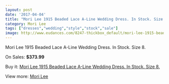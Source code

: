 ```yaml
---
layout: post
date: '2017-04-04'
title: "Mori Lee 1915 Beaded Lace A-Line Wedding Dress. In Stock. Size 8."
category: Mori Lee
tags: ["dresses","wedding","style","stock","sale"]
image: http://www.eudances.com/8247-thickbox_default/mori-lee-1915-beaded-lace-a-line-wedding-dress-in-stock-size-8.jpg
---
```

Mori Lee 1915 Beaded Lace A-Line Wedding Dress. In Stock. Size 8.

On Sales: **$373.99**
<a href="https://www.eudances.com/en/mori-lee/2847-mori-lee-1915-beaded-lace-a-line-wedding-dress-in-stock-size-8.html"><amp-img layout="responsive" width="600" height="600" src="//www.eudances.com/8247-thickbox_default/mori-lee-1915-beaded-lace-a-line-wedding-dress-in-stock-size-8.jpg" alt="Mori Lee 1915 Beaded Lace A-Line Wedding Dress. In Stock. Size 8. 0" /></a>
<a href="https://www.eudances.com/en/mori-lee/2847-mori-lee-1915-beaded-lace-a-line-wedding-dress-in-stock-size-8.html"><amp-img layout="responsive" width="600" height="600" src="//www.eudances.com/8250-thickbox_default/mori-lee-1915-beaded-lace-a-line-wedding-dress-in-stock-size-8.jpg" alt="Mori Lee 1915 Beaded Lace A-Line Wedding Dress. In Stock. Size 8. 1" /></a>
<a href="https://www.eudances.com/en/mori-lee/2847-mori-lee-1915-beaded-lace-a-line-wedding-dress-in-stock-size-8.html"><amp-img layout="responsive" width="600" height="600" src="//www.eudances.com/8249-thickbox_default/mori-lee-1915-beaded-lace-a-line-wedding-dress-in-stock-size-8.jpg" alt="Mori Lee 1915 Beaded Lace A-Line Wedding Dress. In Stock. Size 8. 2" /></a>
<a href="https://www.eudances.com/en/mori-lee/2847-mori-lee-1915-beaded-lace-a-line-wedding-dress-in-stock-size-8.html"><amp-img layout="responsive" width="600" height="600" src="//www.eudances.com/8248-thickbox_default/mori-lee-1915-beaded-lace-a-line-wedding-dress-in-stock-size-8.jpg" alt="Mori Lee 1915 Beaded Lace A-Line Wedding Dress. In Stock. Size 8. 3" /></a>

Buy it: [Mori Lee 1915 Beaded Lace A-Line Wedding Dress. In Stock. Size 8.](https://www.eudances.com/en/mori-lee/2847-mori-lee-1915-beaded-lace-a-line-wedding-dress-in-stock-size-8.html "Mori Lee 1915 Beaded Lace A-Line Wedding Dress. In Stock. Size 8.")

View more: [Mori Lee](https://www.eudances.com/en/9-mori-lee "Mori Lee")